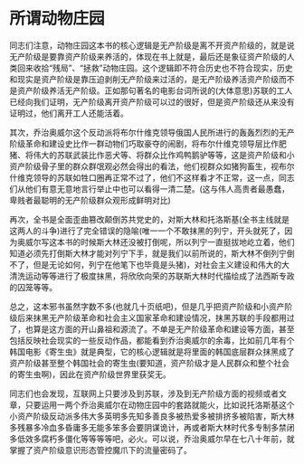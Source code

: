 # 所谓动物庄园

同志们注意，动物庄园这本书的核心逻辑是无产阶级是离不开资产阶级的，就是说无产阶级是要靠资产阶级来养活的，体现在书上就是，最后还是象征资产阶级的人类回来收拾“残局”、“拯救”动物庄园。这个逻辑即不符合历史也不符合现实，历史和现实是资产阶级是靠压迫剥削无产阶级来过活的，是无产阶级养活资产阶级而不是资产阶级养活无产阶级。正如那句著名的电影台词所说的(大体意思)苏联的工人已经向我们证明，无产阶级离开资产阶级可以过的很好，但是资产阶级还从来没有证明过，他们离开工人还能活着。

其次，乔治奥威尔这个反动派将布尔什维克领导俄国人民所进行的轰轰烈烈的无产阶级革命和建设史比作一群动物们巧取豪夺的闹剧，将布尔什维克领导层比作肥猪、将伟大的苏联武装比作恶犬等、将群众比作鸡鸭鹅驴等等，这是资产阶级和小资产阶级骨子里的群众群氓观必然会得出的看法，他们视群众如猪狗畜生，视布尔什维克领导的苏联如牲口圈再正常不过了，他们不这样看才不正常，这一点，同志们从他们有意无意地言行举止中也可以看得一清二楚。(这与伟人高贵者最愚蠢，卑贱者最聪明的无产阶级群众观形成鲜明对比)

再次，全书是全面歪曲篡改颠倒苏共党史的，对斯大林和托洛斯基(全书主线就是这两人的斗争)进行了完全错误的隐喻(唯一一个不敢抹黑的列宁，开头就死了，因为奥威尔写这本书的时候斯大林还没被打倒呢，所以列宁一直挺拔地屹立着，他们知道必须先打倒斯大林才能对列宁下手，就是我们以前所说的，斯大林不倒列宁倒不了，但是无论如何，列宁在他笔下也毕竟是头猪)，对社会主义建设和伟大的大清洗运动等等进行了极度抹黑，将欣欣向荣的苏联斯大林时代描绘成了法西斯专政的囚笼等等。

总之，这本邪书虽然字数不多(也就几十页纸吧)，但是几乎把资产阶级和小资产阶级后来抹黑无产阶级革命和社会主义国家革命和建设情况，抹黑苏联的手段都用过了，也算是这方面的开山鼻祖和源流了。不单是无产阶级革命和建设等方面，甚至包括反映社会现实的一些反动作品，都能看到乔治奥威尔的余毒，比如前几年有个韩国电影《寄生虫》就是典型，它的核心逻辑就是将里面的韩国底层群众抹黑成了资产阶级甚至整个韩国社会的寄生虫(要知道，资产阶级才是人民群众和整个社会的寄生虫啊)，因此在资产阶级世界里获奖无。

同志们也会发现，互联网上只要涉及到苏联，涉及到无产阶级方面的视频或者文章，只要运用一两个乔治奥威尔在动物庄园中的套路就能火，比如说托洛斯基这个小资产阶级反动派多伟大多英明多先知多善良多被热爱多被排挤多被陷害，斯大林多残暴多冷血多昏庸多无能多笨多会要阴谋诡计，再或者斯大林时代多专制多禁闭多低效多腐朽多僵化等等等等吧，必火。可以说，乔治奥威尔早在七八十年前，就掌握了资产阶级意识形态管控魔爪下的流量密码了。

